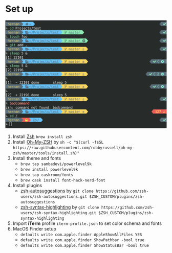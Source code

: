 # Set up

![iterm](iterm.png)

1. Install [Zsh](https://www.zsh.org/) `brew install zsh`
2. Install [Oh-My-ZSH](https://github.com/robbyrussell/oh-my-zsh) by `sh -c "$(curl -fsSL https://raw.githubusercontent.com/robbyrussell/oh-my-zsh/master/tools/install.sh)"`
3. Install theme and fonts
   * `brew tap sambadevi/powerlevel9k`
   * `brew install powerlevel9k`
   * `brew tap caskroom/fonts`
   * `brew cask install font-hack-nerd-font`
4.  Install plugins
    * [zsh-autosuggestions](https://github.com/zsh-users/zsh-autosuggestions) by `git clone https://github.com/zsh-users/zsh-autosuggestions.git $ZSH_CUSTOM/plugins/zsh-autosuggestions`
    * [zsh-syntax-highlighting](https://github.com/zsh-users/zsh-autosuggestions) by `git clone https://github.com/zsh-users/zsh-syntax-highlighting.git $ZSH_CUSTOM/plugins/zsh-syntax-highlighting`
5. Import **iTerm** profile `iterm-profile.json` to set color schema and fonts
6. MacOS Finder setup
   - `defaults write com.apple.finder AppleShowAllFiles YES`
   - `defaults write com.apple.finder ShowPathbar -bool true`
   - `defaults write com.apple.finder ShowStatusBar -bool true`
